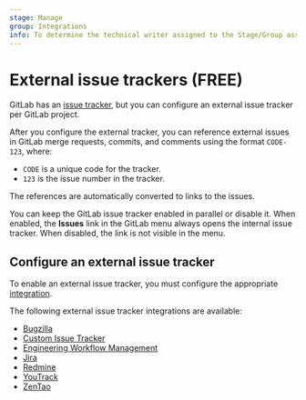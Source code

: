 ```yaml
---
stage: Manage
group: Integrations
info: To determine the technical writer assigned to the Stage/Group associated with this page, see https://about.gitlab.com/handbook/product/ux/technical-writing/#assignments
---
```


# External issue trackers **(FREE)**

GitLab has an [issue tracker](../user/project/issues/index.md), but you can
configure an external issue tracker per GitLab project.

After you configure the external tracker, you can reference external issues
in GitLab merge requests, commits, and comments
using the format `CODE-123`, where:

- `CODE` is a unique code for the tracker.
- `123` is the issue number in the tracker.

The references are automatically converted to links to the issues.

You can keep the GitLab issue tracker enabled in parallel or disable it. When enabled, the **Issues** link in the
GitLab menu always opens the internal issue tracker. When disabled, the link is not visible in the menu.

## Configure an external issue tracker

To enable an external issue tracker, you must configure the appropriate [integration](../user/project/integrations/index.md).

The following external issue tracker integrations are available:

- [Bugzilla](../user/project/integrations/bugzilla.md)
- [Custom Issue Tracker](../user/project/integrations/custom_issue_tracker.md)
- [Engineering Workflow Management](../user/project/integrations/ewm.md)
- [Jira](../integration/jira/index.md)
- [Redmine](../user/project/integrations/redmine.md)
- [YouTrack](../user/project/integrations/youtrack.md)
- [ZenTao](../user/project/integrations/zentao.md)
